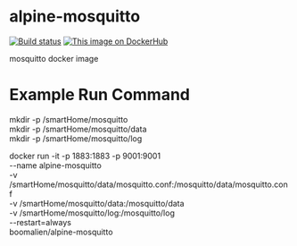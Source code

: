 # alpine-mosquitto

[![Build status](https://ci.appveyor.com/api/projects/status/bhma7tmx0eje73ao/branch/master?svg=true)](https://ci.appveyor.com/project/boomalien/alpine-mosquitto/branch/master)
[![This image on DockerHub](https://img.shields.io/docker/pulls/boomalien/alpine-mosquitto.svg)](https://hub.docker.com/r/boomalien/alpine-mosquitto/)


mosquitto docker image 

# Example Run Command

mkdir -p /smartHome/mosquitto \
mkdir -p /smartHome/mosquitto/data \
mkdir -p /smartHome/mosquitto/log 


docker run -it -p 1883:1883 -p 9001:9001 \
--name alpine-mosquitto \
-v /smartHome/mosquitto/data/mosquitto.conf:/mosquitto/data/mosquitto.conf \
-v /smartHome/mosquitto/data:/mosquitto/data \
-v /smartHome/mosquitto/log:/mosquitto/log \
--restart=always \
boomalien/alpine-mosquitto
